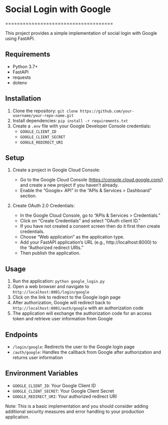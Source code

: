 # Social Login with Google
=====================================

This project provides a simple implementation of social login with Google using FastAPI.

## Requirements

* Python 3.7+
* FastAPI
* requests
* dotenv

## Installation

1. Clone the repository: `git clone https://github.com/your-username/your-repo-name.git`
2. Install dependencies: `pip install -r requirements.txt`
3. Create a `.env` file with your Google Developer Console credentials:
	* `GOOGLE_CLIENT_ID`
	* `GOOGLE_CLIENT_SECRET`
	* `GOOGLE_REDIRECT_URI`

## Setup

1. Create a project in Google Cloud Console:
	* Go to the Google Cloud Console (https://console.cloud.google.com/) and create a new project if you haven’t already.
	* Enable the “Google+ API” in the “APIs & Services > Dashboard” section.

2. Create OAuth 2.0 Credentials:
	* In the Google Cloud Console, go to “APIs & Services > Credentials.”
	* Click on “Create Credentials” and select “OAuth client ID.”
	* If you have not created a consent screen then do it first then create credentials.
	* Choose “Web application” as the application type.
	* Add your FastAPI application’s URL (e.g., http://localhost:8000) to the “Authorized redirect URIs.”
	* Then publish the application.

## Usage

1. Run the application: `python google_login.py`
2. Open a web browser and navigate to `http://localhost:8001/login/google`
3. Click on the link to redirect to the Google login page
4. After authorization, Google will redirect back to `http://localhost:8001/auth/google` with an authorization code
5. The application will exchange the authorization code for an access token and retrieve user information from Google

## Endpoints

* `/login/google`: Redirects the user to the Google login page
* `/auth/google`: Handles the callback from Google after authorization and returns user information

## Environment Variables

* `GOOGLE_CLIENT_ID`: Your Google Client ID
* `GOOGLE_CLIENT_SECRET`: Your Google Client Secret
* `GOOGLE_REDIRECT_URI`: Your authorized redirect URI

Note: This is a basic implementation and you should consider adding additional security measures and error handling to your production application.